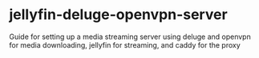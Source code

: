 # jellyfin-deluge-openvpn-server
Guide for setting up a media streaming server using deluge and openvpn for media downloading, jellyfin for streaming, and caddy for the proxy
